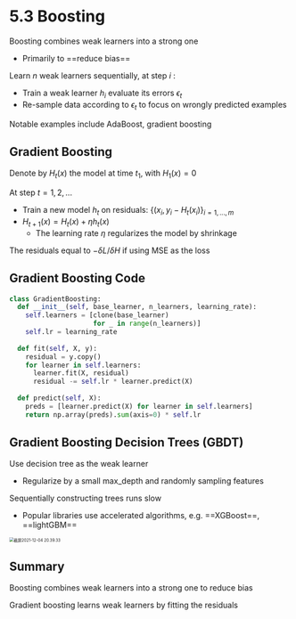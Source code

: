 # 5.3 Boosting

Boosting combines weak learners into a strong one

- Primarily to ==reduce bias==

Learn $n$ weak learners sequentially, at step $i$ :

- Train a weak learner $h_i$ evaluate its errors $\epsilon_t$
- Re-sample data according to $\epsilon_t$ to focus on wrongly predicted examples

Notable examples include AdaBoost, gradient boosting

## Gradient Boosting

Denote by $H_t(x)$ the model at time $t_1$, with $H_1(x)=0$

At step $t = 1,2,...$

- Train a new model $h_t$ on residuals: $\{(x_i,y_i-H_t(x_i)\}_{i=1,...,m}$
- $H_{t+1}(x)=H_t(x)+\eta h_t(x)$
  - The learning rate $\eta$ regularizes the model by shrinkage

The residuals equal to $-\delta L /\delta H$ if using MSE as the loss 

## Gradient Boosting Code

```python
class GradientBoosting:
  def __init__(self, base_learner, n_learners, learning_rate):
    self.learners = [clone(base_learner) 
                     for _ in range(n_learners)]
    self.lr = learning_rate
    
  def fit(self, X, y):
    residual = y.copy()
    for learner in self.learners:
      learner.fit(X, residual)
      residual -= self.lr * learner.predict(X)
      
  def predict(self, X):
    preds = [learner.predict(X) for learner in self.learners]
    return np.array(preds).sum(axis=0) * self.lr
```

## Gradient Boosting Decision Trees (GBDT)

Use decision tree as the weak learner

- Regularize by a small max_depth and randomly sampling features

Sequentially constructing trees runs slow

- Popular libraries use accelerated algorithms, e.g. ==XGBoost==, ==lightGBM==

<img src="/Users/hanyixiao/Library/Application Support/typora-user-images/截屏2021-12-04 20.39.33.png" alt="截屏2021-12-04 20.39.33" style="zoom:50%;" />

## Summary

Boosting combines weak learners into a strong one to reduce bias

Gradient boosting learns weak learners by fitting the residuals